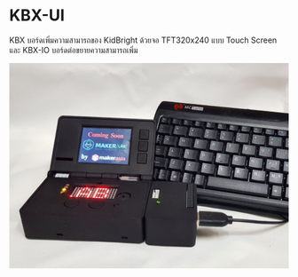 # KBX-UI
KBX บอร์ดเพิ่มความสามารถของ KidBright ด้วยจอ TFT320x240 แบบ Touch Screen และ KBX-IO บอร์ดต่อขยายความสามารถเพิ่ม

![image](https://raw.githubusercontent.com/cmmakerclub/kbx-board/master/static/display.jpg)
